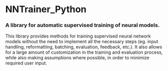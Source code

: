 # NNTrainer_Python

<h3>A library for automatic supervised training of neural models.</h3>

<p>
  This library provides methods for training supervised neural network models without the need to implement all the necessary steps (eg. input handling, reformatting, batching, evaluation, feedback, etc.). It also allows for a large amount of customization in the training and evaluation process, while also making assumptions where possible, in order to minimize required user input.
</p>
